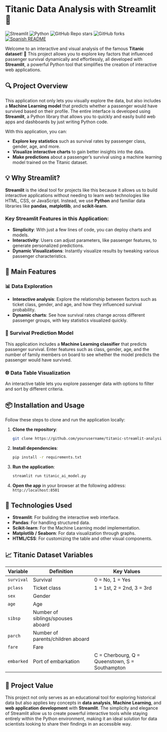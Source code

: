 # Titanic Data Analysis with Streamlit 🚢

![Streamlit](https://static.streamlit.io/badges/streamlit_badge_black_white.svg)
![Python](https://img.shields.io/badge/Python-3.8%2B-blue)
![GitHub Repo stars](https://img.shields.io/github/stars/MrEhDev/Titanic-data-analysis?style=social)
![GitHub forks](https://img.shields.io/github/forks/MrEhDev/Titanic-data-analysis?style=social)
[![Spanish README](https://img.shields.io/badge/README-Español-red.svg)](https://github.com/MrEhDev/Titanic-data-analysis/blob/main/readme-es.MD)

Welcome to an interactive and visual analysis of the famous **Titanic dataset**! 🌊 This project allows you to explore key factors that influenced passenger survival dynamically and effortlessly, all developed with **Streamlit**, a powerful Python tool that simplifies the creation of interactive web applications.

## 🔍 Project Overview

This application not only lets you visually explore the data, but also includes a **Machine Learning model** that predicts whether a passenger would have survived based on their profile. The entire interface is developed using **Streamlit**, a Python library that allows you to quickly and easily build web apps and dashboards by just writing Python code.

With this application, you can:
- **Explore key statistics** such as survival rates by passenger class, gender, age, and more.
- **Visualize interactive charts** to gain better insights into the data.
- **Make predictions** about a passenger’s survival using a machine learning model trained on the Titanic dataset.

## 💡 Why Streamlit?

**Streamlit** is the ideal tool for projects like this because it allows us to build interactive applications without needing to learn web technologies like HTML, CSS, or JavaScript. Instead, we use **Python** and familiar data libraries like **pandas**, **matplotlib**, and **scikit-learn**.

### Key Streamlit Features in this Application:
- **Simplicity**: With just a few lines of code, you can deploy charts and models.
- **Interactivity**: Users can adjust parameters, like passenger features, to generate personalized predictions.
- **Dynamic Visualizations**: Instantly visualize results by tweaking various passenger characteristics.

## 🧭 Main Features

### 📊 Data Exploration
- **Interactive analysis**: Explore the relationship between factors such as ticket class, gender, and age, and how they influenced survival probability.
- **Dynamic charts**: See how survival rates change across different passenger groups, with key statistics visualized quickly.

### 🔮 Survival Prediction Model
This application includes a **Machine Learning classifier** that predicts passenger survival. Enter features such as class, gender, age, and the number of family members on board to see whether the model predicts the passenger would have survived.

### 🌐 Data Table Visualization
An interactive table lets you explore passenger data with options to filter and sort by different criteria.

## 📦 Installation and Usage

Follow these steps to clone and run the application locally:

1. **Clone the repository**:
   ```bash
   git clone https://github.com/yourusername/titanic-streamlit-analysis.git
   ```

2. **Install dependencies**:
   ```bash
   pip install -r requirements.txt
   ```

3. **Run the application**:
   ```bash
   streamlit run titanic_ai_model.py
   ```

4. **Open the app** in your browser at the following address: `http://localhost:8501`

## 🔧 Technologies Used

- **Streamlit**: For building the interactive web interface.
- **Pandas**: For handling structured data.
- **Scikit-learn**: For the Machine Learning model implementation.
- **Matplotlib / Seaborn**: For data visualization through graphs.
- **HTML/CSS**: For customizing the table and other visual components.

## 📈 Titanic Dataset Variables

| Variable  | Definition                                 | Key Values                  |
|-----------|--------------------------------------------|-----------------------------|
| `survival`| Survival                                   | 0 = No, 1 = Yes             |
| `pclass`  | Ticket class                               | 1 = 1st, 2 = 2nd, 3 = 3rd   |
| `sex`     | Gender                                     |                             |
| `age`     | Age                                        |                             |
| `sibsp`   | Number of siblings/spouses aboard          |                             |
| `parch`   | Number of parents/children aboard          |                             |
| `fare`    | Fare                                       |                             |
| `embarked`| Port of embarkation                        | C = Cherbourg, Q = Queenstown, S = Southampton |

## 🌟 Project Value

This project not only serves as an educational tool for exploring historical data but also applies key concepts in **data analysis**, **Machine Learning**, and **web application development** with **Streamlit**. The simplicity and elegance of Streamlit allow us to create powerful interactive tools while staying entirely within the Python environment, making it an ideal solution for data scientists looking to share their findings in an accessible way.


